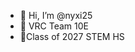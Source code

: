 - 👋 Hi, I’m @nyxi25
- 👀 VRC Team 10E
- 🌱Class of 2027 STEM HS


<!---
nyxi25/nyxi25 is a ✨ special ✨ repository because its `README.md` (this file) appears on your GitHub profile.
You can click the Preview link to take a look at your changes.
--->
